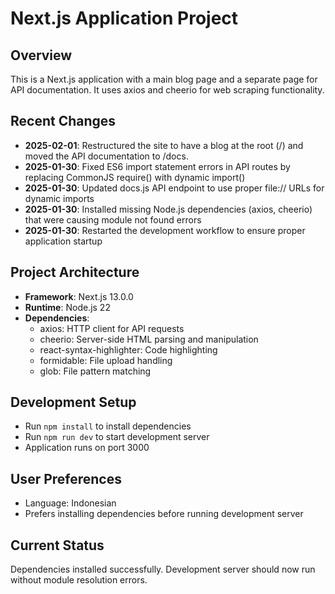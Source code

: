 

# Next.js Application Project

## Overview
This is a Next.js application with a main blog page and a separate page for API documentation. It uses axios and cheerio for web scraping functionality.

## Recent Changes
- **2025-02-01**: Restructured the site to have a blog at the root (/) and moved the API documentation to /docs.
- **2025-01-30**: Fixed ES6 import statement errors in API routes by replacing CommonJS require() with dynamic import()
- **2025-01-30**: Updated docs.js API endpoint to use proper file:// URLs for dynamic imports
- **2025-01-30**: Installed missing Node.js dependencies (axios, cheerio) that were causing module not found errors
- **2025-01-30**: Restarted the development workflow to ensure proper application startup

## Project Architecture
- **Framework**: Next.js 13.0.0
- **Runtime**: Node.js 22
- **Dependencies**: 
  - axios: HTTP client for API requests
  - cheerio: Server-side HTML parsing and manipulation
  - react-syntax-highlighter: Code highlighting
  - formidable: File upload handling
  - glob: File pattern matching

## Development Setup
- Run `npm install` to install dependencies
- Run `npm run dev` to start development server
- Application runs on port 3000

## User Preferences
- Language: Indonesian
- Prefers installing dependencies before running development server

## Current Status
Dependencies installed successfully. Development server should now run without module resolution errors.